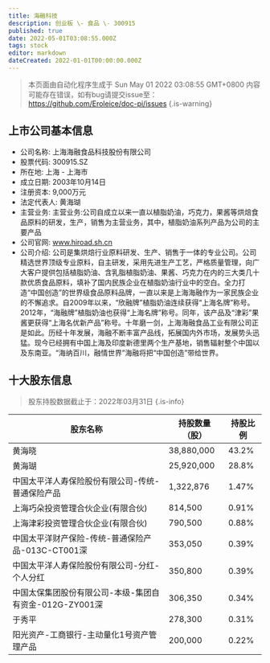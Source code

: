 ```yaml
---
title: 海融科技
description: 创业板 \- 食品 \- 300915
published: true
date: 2022-05-01T03:08:55.000Z
tags: stock
editor: markdown
dateCreated: 2022-01-01T00:00:00.000Z
---
```


> 本页面由自动化程序生成于 Sun May 01 2022 03:08:55 GMT+0800
> 内容可能存在错误，如有bug请提交issue至：https://github.com/Eroleice/doc-pi/issues
{.is-warning}

## 上市公司基本信息
- 公司名称: 上海海融食品科技股份有限公司
- 股票代码: 300915.SZ
- 所在地: 上海 - 上海市
- 成立日期: 2003年10月14日
- 注册资本: 9,000万元
- 法定代表人: 黄海瑚
- 主营业务: 主营业务:公司自成立以来一直以植脂奶油，巧克力，果酱等烘焙食品原料的研发，生产，销售为主营业务，其中，植脂奶油系列产品为公司的主要产品
- 公司官网: www.hiroad.sh.cn
- 公司介绍: 公司是集烘焙行业原料研发、生产、销售于一体的专业公司。公司精选世界顶级专业原料，自主研发，采用先进生产工艺，严格质量管理，向广大客户提供包括植脂奶油、含乳脂植脂奶油、果酱、巧克力在内的三大类几十款优质食品原料，填补了国内民族企业在植脂奶油行业中的空白。全力打造“中国创造”的世界级食品原料品牌，一直以来是上海海融作为一家民族企业的不懈追求。自2009年以来，“欣融牌”植脂奶油连续获得“上海名牌”称号。2012年，“海融牌”植脂奶油也获得“上海名牌”称号。同年，该产品及“津彩”果酱更获得“上海名优新产品”称号。十年磨一剑，上海海融食品工业有限公司正是如此。历经十年发展，海融不断丰富产品线，拓展国内外市场，发展势头迅猛。现今已经拥有中国上海及印度新德里两个生产基地，销售辐射整个中国以及东南亚。“海纳百川，融情世界”海融将把“中国创造”带给世界。


## 十大股东信息
> 股东持股数据截止于：2022年03月31日
{.is-info}

| 股东名称 | 持股数量（股） | 持股比例 |
| --- | --- | --- |
| 黄海晓 | 38,880,000 | 43.2% |
| 黄海瑚 | 25,920,000 | 28.8% |
| 中国太平洋人寿保险股份有限公司-传统-普通保险产品 | 1,322,876 | 1.47% |
| 上海巧朵投资管理合伙企业(有限合伙) | 814,500 | 0.91% |
| 上海津彩投资管理合伙企业(有限合伙) | 790,500 | 0.88% |
| 中国太平洋财产保险-传统-普通保险产品-013C-CT001深 | 353,050 | 0.39% |
| 中国太平洋人寿保险股份有限公司-分红-个人分红 | 350,800 | 0.39% |
| 中国太保集团股份有限公司-本级-集团自有资金-012G-ZY001深 | 306,350 | 0.34% |
| 于秀平 | 278,300 | 0.31% |
| 阳光资产-工商银行-主动量化1号资产管理产品 | 200,000 | 0.22% |




